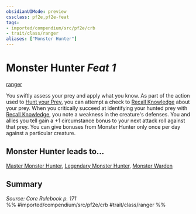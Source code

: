 ```yaml
---
obsidianUIMode: preview
cssclass: pf2e,pf2e-feat
tags:
- imported/compendium/src/pf2e/crb
- trait/class/ranger
aliases: ["Monster Hunter"]
---
```

# Monster Hunter  *Feat 1*  
[ranger](rules/traits/ranger.md)  


You swiftly assess your prey and apply what you know. As part of the action used to [Hunt your Prey](hunt-prey.md), you can attempt a check to [Recall Knowledge](recall-knowledge.md) about your prey. When you critically succeed at identifying your hunted prey with [Recall Knowledge](recall-knowledge.md), you note a weakness in the creature's defenses. You and allies you tell gain a +1 circumstance bonus to your next attack roll against that prey. You can give bonuses from Monster Hunter only once per day against a particular creature.

## Monster Hunter leads to...

[Master Monster Hunter](master-monster-hunter.md), [Legendary Monster Hunter](legendary-monster-hunter.md), [Monster Warden](monster-warden.md)

## Summary

*Source: Core Rulebook p. 171*  
%% #imported/compendium/src/pf2e/crb #trait/class/ranger %%